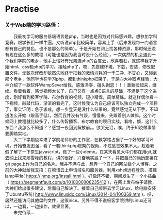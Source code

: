 # Practise
### 关于Web端的学习路径：   
   &emsp;&emsp;我最初学习的服务器端语言是php，当时也是因为对代码感兴趣，想参加学科竞赛，跟学长们一样牛逼，又听说php比较简单，容易上手（后来发现每一门语言都有自己的特色，也不是那么的简单）。于是开始在网上找各种资源，那时候还没有现在这么多的教程（可能也是因为我当时没什么经验），一次偶然的机会遇到一个我们学院的老乡，他手上恰好有兄弟连php的百度云，欣喜若狂，就这样我才开始html、css和php的学习。接触php了，嗯，先搭建环境，下载，安装，修改配置文件，无数次修改却依然失败终于把我的激情消耗的一干二净...不甘心，又碰到那个老乡，他同学也在学习php，都到thinkphp框架了，于是向大神取点经验，大神介绍了一款软件WampSever给我，感激涕零，磕头谢恩！！！重新捡起来，继续。看着看着，感觉视频太长了，自己又有一点点C语言的基础，不满足于这个进度，刚好看到极客学院、布尔教育的视频，短小精悍，简单精炼。就这样偶尔看一下视频，敲敲代码，渐渐的看完了，这时候我认为自己应该可以独立完成一个项目了，事实证明：急于求成，想一步登天是没什么结果的，竟然感觉无从下手，不知道怎么开始（眼高手低）。然而我并没有气馁，慢慢来，先跟着别人做嘛。这个时候网上教程就比较多了，什么传智播客、布尔教育的项目实战，看咯，额，这什么东西？我怎么不知道？？感觉一夜回到解放前。。欲哭无泪，唉，终于知晓做事情要脚踏实地。   
   &emsp;&emsp;大二下学期侥幸进了学院老师带的工作室，在教学楼占据了一个好的学习环境，开始奋发图强，看了一套thinkphp框架的视频，不过感觉效果不大。趁着暑假了解了一下原生javascript，做了一些小demo。在某天看见大牛们都在用git,就去网上找来廖雪峰的教程，讲的很好，兴奋地实践了一下，并把自己的简历部署在git page上作为自己的名片。我并不满与此，想弄一个自己的网站做个人博客，之前的大神就给我支招：在腾讯云上申请域名和服务器，利用xshell远程登录，搭建lamp平台( https://lnmp.org/install.html )。好像还不错，期间发生了一个小插曲（ https://segmentfault.com/q/1010000008235412 ），在网上发布帖子请教，大神们给出很多建议，后面自己解决了。接着自己顺带去学习Linux，给电脑安装了Ubuntu系统( http://www.linuxidc.com/Linux/2014-04/100369.htm )，哎，居然还能访问其他盘的文件，这很nice。另外不得不说极客学院讲的Linux还可以，一边看，一边操作，效果显著。   
   &emsp;&emsp;未完待续...
